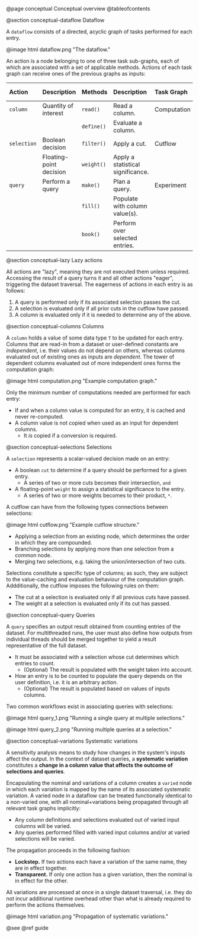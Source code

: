 @page conceptual Conceptual overview
@tableofcontents

@section conceptual-dataflow Dataflow

A `dataflow` consists of a directed, acyclic graph of tasks performed for each entry.

@image html dataflow.png "The dataflow."

An action is a node belonging to one of three task sub-graphs, each of which are associated with a set of applicable methods.
Actions of each task graph can receive ones of the previous graphs as inputs:

| Action | Description | Methods | Description | Task Graph | Input actions |
| :--- | :-- | :-- | :-- | :-- | :-- | 
| `column` | Quantity of interest | `read()` | Read a column. | Computation | (`column`) |
| | | `define()` | Evaluate a column. | | |
| `selection` | Boolean decision | `filter()` | Apply a cut. | Cutflow | `column` |
| | Floating-point decision | `weight()` | Apply a statistical significance. | | |
| `query` | Perform a query | `make()` | Plan a query. | Experiment | `column` & `selection` |
| | | `fill()` | Populate with column value(s). | | |
| | | `book()` | Perform over selected entries. | | |

@section conceptual-lazy Lazy actions

All actions are "lazy", meaning they are not executed them unless required.
Accessing the result of a query turns it and all other actions "eager", triggering the dataset traversal.
The eagerness of actions in each entry is as follows:

1. A query is performed only if its associated selection passes the cut.
2. A selection is evaluated only if all prior cuts in the cutflow have passed.
3. A column is evaluated only if it is needed to determine any of the above.

@section conceptual-columns Columns

A `column` holds a value of some data type `T` to be updated for each entry.
Columns that are read-in from a dataset or user-defined constants are *independent*, i.e. their values do not depend on others, whereas columns evaluated out of existing ones as inputs are *dependent*.
The tower of dependent columns evaluated out of more independent ones forms the computation graph:

@image html computation.png "Example computation graph."

Only the minimum number of computations needed are performed for each entry:
- If and when a column value is computed for an entry, it is cached and never re-computed.
- A column value is not copied when used as an input for dependent columns.
    - It *is* copied if a conversion is required.

@section conceptual-selections Selections

A `selection` represents a scalar-valued decision made on an entry:

- A boolean `cut` to determine if a query should be performed for a given entry.
    - A series of two or more cuts becomes their intersection, `and`
- A floating-point `weight` to assign a statistical significance to the entry.
    - A series of two or more weights becomes to their product, `*`.

A cutflow can have from the following types connections between selections:

@image html cutflow.png "Example cutflow structure."

- Applying a selection from an existing node, which determines the order in which they are compounded.
- Branching selections by applying more than one selection from a common node.
- Merging two selections, e.g. taking the union/intersection of two cuts.

Selections constitute a specific type of columns; as such, they are subject to the value-caching and evaluation behaviour of the computation graph.
Addditionally, the cutflow imposes the following rules on them:
- The cut at a selection is evaluated only if all previous cuts have passed.
- The weight at a selection is evaluated only if its cut has passed.

@section conceptual-query Queries

A `query` specifies an output result obtained from counting entries of the dataset.
For multithreaded runs, the user must also define how outputs from individual threads should be merged together to yield a result representative of the full dataset.

- It must be associated with a selection whose cut determines which entries to count.
    - (Optional) The result is populated with the weight taken into account.
- How an entry is to be counted to populate the query depends on the user definition, i.e. it is an arbitrary action.
    - (Optional) The result is populated based on values of inputs columns.

Two common workflows exist in associating queries with selections:

@image html query_1.png "Running a single query at multiple selections."

@image html query_2.png "Running multiple queries at a selection."

@section conceptual-variations Systematic variations

A sensitivity analysis means to study how changes in the system's inputs affect the output. 
In the context of dataset queries, a **systematic variation** constitutes a __change in a column value that affects the outcome of selections and queries__.

Encapsulating the nominal and variations of a column creates a `varied` node in which each variation is mapped by the name of its associated systematic variation.
A varied node in a dataflow can be treated functionally identical to a non-varied one, with all nominal+variations being propagated through all relevant task graphs implicitly:

- Any column definitions and selections evaluated out of varied input columns will be varied.
- Any queries performed filled with varied input columns and/or at varied selections will be varied.

The propagation proceeds in the following fashion:

- **Lockstep.** If two actions each have a variation of the same name, they are in effect together.
- **Transparent.** If only one action has a given variation, then the nominal is in effect for the other.

All variations are processed at once in a single dataset traversal, i.e. they do not incur additional runtime overhead other than what is already required to perform the actions themselves.

@image html variation.png "Propagation of systematic variations."

@see @ref guide